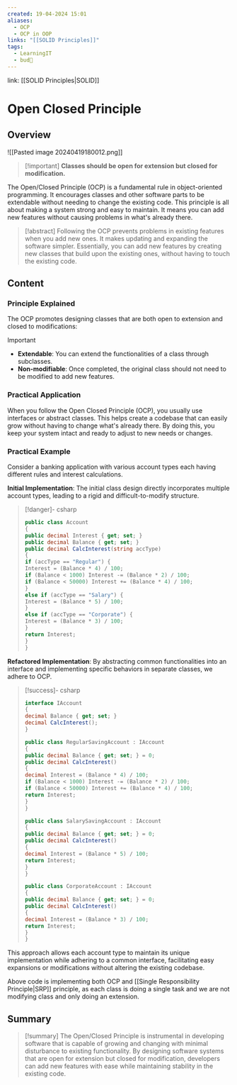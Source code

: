 ```yaml
---
created: 19-04-2024 15:01
aliases:
  - OCP
  - OCP in OOP
links: "[[SOLID Principles]]"
tags:
  - LearningIT
  - bud🌿
---
```

link: [[SOLID Principles|SOLID]]


# Open Closed Principle

## Overview

![[Pasted image 20240419180012.png]]
> [!important] **Classes should be open for extension but closed for modification.**

  
The Open/Closed Principle (OCP) is a fundamental rule in object-oriented programming. It encourages classes and other software parts to be extendable without needing to change the existing code. This principle is all about making a system strong and easy to maintain. It means you can add new features without causing problems in what's already there.

> [!abstract] 
>Following the OCP prevents problems in existing features when you add new ones. It makes updating and expanding the software simpler. Essentially, you can add new features by creating new classes that build upon the existing ones, without having to touch the existing code.


## Content

### Principle Explained

The OCP promotes designing classes that are both open to extension and closed to modifications:

> [!important]
> 
> - **Extendable**: You can extend the functionalities of a class through subclasses.
> - **Non-modifiable**: Once completed, the original class should not need to be modified to add new features.

### Practical Application

  
When you follow the Open Closed Principle (OCP), you usually use interfaces or abstract classes. This helps create a codebase that can easily grow without having to change what's already there. By doing this, you keep your system intact and ready to adjust to new needs or changes.

### Practical Example

Consider a banking application with various account types each having different rules and interest calculations.

**Initial Implementation**: The initial class design directly incorporates multiple account types, leading to a rigid and difficult-to-modify structure.

> [!danger]- csharp
>``` csharp
>public class Account
>{
> public decimal Interest { get; set; }
> public decimal Balance { get; set; }
> public decimal CalcInterest(string accType)
> {
> if (accType == "Regular") {
> Interest = (Balance * 4) / 100;
> if (Balance < 1000) Interest -= (Balance * 2) / 100;
> if (Balance < 50000) Interest += (Balance * 4) / 100;
> }
> else if (accType == "Salary") {
> Interest = (Balance * 5) / 100;
> }
> else if (accType == "Corporate") {
> Interest = (Balance * 3) / 100;
> }
> return Interest;
> }
>}
>```

**Refactored Implementation**: By abstracting common functionalities into an interface and implementing specific behaviors in separate classes, we adhere to OCP.

> [!success]- csharp
>``` csharp
>interface IAccount
>{
> decimal Balance { get; set; }
> decimal CalcInterest();
>}
>
>public class RegularSavingAccount : IAccount
>{
> public decimal Balance { get; set; } = 0;
> public decimal CalcInterest()
> {
> decimal Interest = (Balance * 4) / 100;
> if (Balance < 1000) Interest -= (Balance * 2) / 100;
> if (Balance < 50000) Interest += (Balance * 4) / 100;
> return Interest;
> }
>}
>
>public class SalarySavingAccount : IAccount
>{
> public decimal Balance { get; set; } = 0;
> public decimal CalcInterest()
> {
> decimal Interest = (Balance * 5) / 100;
> return Interest;
> }
>}
>
>public class CorporateAccount : IAccount
>{
> public decimal Balance { get; set; } = 0;
> public decimal CalcInterest()
> {
> decimal Interest = (Balance * 3) / 100;
> return Interest;
> }
>}

This approach allows each account type to maintain its unique implementation while adhering to a common interface, facilitating easy expansions or modifications without altering the existing codebase.

Above code is implementing both OCP and [[Single Responsibility Principle|SRP]] principle, as each class is doing a single task and we are not modifying class and only doing an extension.

## Summary

>[!summary] 
>The Open/Closed Principle is instrumental in developing software that is capable of growing and changing with minimal disturbance to existing functionality. By designing software systems that are open for extension but closed for modification, developers can add new features with ease while maintaining stability in the existing code.


